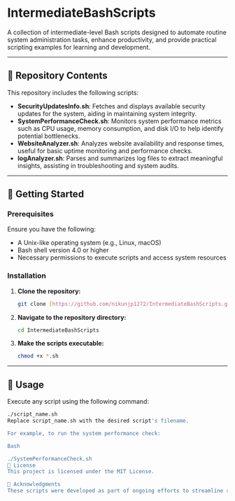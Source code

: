 # IntermediateBashScripts

A collection of intermediate-level Bash scripts designed to automate routine system administration tasks, enhance productivity, and provide practical scripting examples for learning and development.

---

## 🧰 Repository Contents

This repository includes the following scripts:

* **SecurityUpdatesInfo.sh**: Fetches and displays available security updates for the system, aiding in maintaining system integrity.
* **SystemPerformanceCheck.sh**: Monitors system performance metrics such as CPU usage, memory consumption, and disk I/O to help identify potential bottlenecks.
* **WebsiteAnalyzer.sh**: Analyzes website availability and response times, useful for basic uptime monitoring and performance checks.
* **logAnalyzer.sh**: Parses and summarizes log files to extract meaningful insights, assisting in troubleshooting and system audits.

---

## 🚀 Getting Started

### Prerequisites

Ensure you have the following:

* A Unix-like operating system (e.g., Linux, macOS)
* Bash shell version 4.0 or higher
* Necessary permissions to execute scripts and access system resources

### Installation

1.  **Clone the repository:**

    ```bash
    git clone [https://github.com/nikunjp1272/IntermediateBashScripts.git](https://github.com/nikunjp1272/IntermediateBashScripts.git)
    ```

2.  **Navigate to the repository directory:**

    ```bash
    cd IntermediateBashScripts
    ```

3.  **Make the scripts executable:**

    ```bash
    chmod +x *.sh
    ```

---

## 📝 Usage

Execute any script using the following command:

```bash
./script_name.sh
Replace script_name.sh with the desired script's filename.

For example, to run the system performance check:

Bash

./SystemPerformanceCheck.sh
📄 License
This project is licensed under the MIT License.

🙌 Acknowledgments
These scripts were developed as part of ongoing efforts to streamline system administration tasks and serve as educational tools for those looking to enhance their Bash scripting skills.
